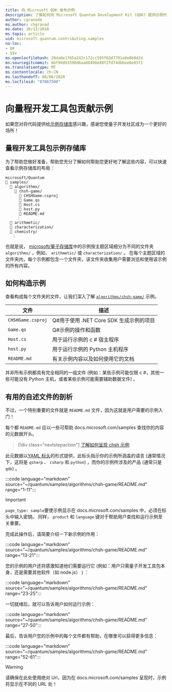 ```yaml
---
title: 向 Microsoft QDK 发布示例
description: 了解如何向 Microsoft Quantum Development Kit (QDK) 提供示例代码。
author: cgranade
ms.author: chgranad
ms.date: 10/12/2018
ms.topic: article
uid: microsoft.quantum.contributing.samples
no-loc:
- Q#
- $$v
ms.openlocfilehash: 20da0e1765a242c172cc595f03d7791a0e8b8d2d
ms.sourcegitcommit: 6bf99d93590d6aa80490e88f2fd74dbbee8e0371
ms.translationtype: MT
ms.contentlocale: zh-CN
ms.lasthandoff: 08/06/2020
ms.locfileid: "87867500"
---
```

# <a name="contributing-samples-to-the-quantum-development-kit"></a>向量程开发工具包贡献示例

如果您对将代码提供给[示例存储库](https://github.com/Microsoft/Quantum)感兴趣，感谢您使量子开发社区成为一个更好的场所！

## <a name="the-quantum-development-kit-samples-repository"></a>量程开发工具包示例存储库

为了帮助您做好准备，帮助您充分了解如何帮助您更好地了解这些内容，可以快速查看示例存储库的布局：

```plaintext
microsoft/Quantum
📁 samples/
  📁 algorithms/
    📁 chsh-game/
      📝 CHSHGame.csproj
      📝 Game.qs
      📝 Host.cs
      📝 host.py
      📝 README.md
     ⋮
  📁 arithmetic/
  📁 characterization/
  📁 chemistry/
   ⋮
```

也就是说， [microsoft/量子存储库](https://github.com/microsoft/Quantum)中的示例按主题区域细分为不同的文件夹 `algorithms/` ，例如、 `arithmetic/` 或 `characterization/` 。
在每个主题区域的文件夹内，每个示例都包含一个文件夹，该文件夹收集用户需要浏览和使用该示例的所有内容。

## <a name="how-samples-are-structured"></a>如何构造示例

查看构成每个文件夹的文件，让我们深入了解 [`algorithms/chsh-game/`](https://github.com/microsoft/Quantum/tree/master/samples/algorithms/chsh-game) 示例。

| 文件              | 描述                                                |
|-------------------|------------------------------------------------------------|
| `CHSHGame.csproj` | Q#用于使用 .NET Core SDK 生成示例的项目 |
| `Game.qs`         | Q#示例的操作和函数                 |
| `Host.cs`         | 用于运行示例的 c # 宿主程序                     |
| `host.py`         | 用于运行示例的 Python 主机程序                 |
| `README.md`       | 有关示例内容以及如何使用它的文档    |

并非所有示例都具有完全相同的一组文件 (例如：某些示例可能仅限 c #，其他一些可能没有 Python 主机，或者某些示例可能需要辅助数据文件) 。

## <a name="anatomy-of-a-helpful-readme-file"></a>有用的自述文件的剖析

不过，一个特别重要的文件就是 `README.md` 文件，因为这就是用户需要的示例入门！

每个都 `README.md` 应以一些可帮助 docs.microsoft.com/samples 查找你的内容的元数据开头。

> [!div class="nextstepaction"]
> [了解如何呈现 chsh 示例](https://docs.microsoft.com/samples/microsoft/quantum/validating-quantum-mechanics/)

此元数据以[YAML 标头](https://dotnet.github.io/docfx/spec/docfx_flavored_markdown.html#yaml-header)的形式提供，此标头指示你的示例所涵盖的语言 (通常情况下，这将是 `qsharp` 、 `csharp` 和 `python`) ，而你的示例所涉及的产品 (通常只是 `qdk`) 。

:::code language="markdown" source="~/quantum/samples/algorithms/chsh-game/README.md" range="1-11":::

> [!IMPORTANT]
> `page_type: sample`要使示例显示在 docs.microsoft.com/samples 中，必须在标头中输入密钥。
> 同样， `product` 和 `language` 键对于帮助用户查找和运行示例至关重要。

完成此操作后，请简要介绍一下新示例的作用：

:::code language="markdown" source="~/quantum/samples/algorithms/chsh-game/README.md" range="13-21":::

您的示例的用户还将感激知道他们需要运行它 (例如：用户只需量子开发工具包本身，还是需要其他软件（如 node.js） ) ：

:::code language="markdown" source="~/quantum/samples/algorithms/chsh-game/README.md" range="23-25":::

一切就绪后，就可以告诉用户如何运行示例：

:::code language="markdown" source="~/quantum/samples/algorithms/chsh-game/README.md" range="27-50":::

最后，告诉用户您的示例中的每个文件都有帮助，在哪里可以获得更多信息：

:::code language="markdown" source="~/quantum/samples/algorithms/chsh-game/README.md" range="52-61":::

> [!WARNING]
> 请确保在此处使用绝对 Url，因为在 docs.microsoft.com/samples 呈现时，示例将显示在不同的 URL 处！
